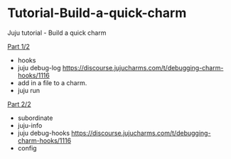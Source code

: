 # Tutorial-Build-a-quick-charm
Juju tutorial - Build a quick charm

[Part 1/2](tutorial-quick-charm-part-1.md)
 * hooks
 * juju debug-log https://discourse.jujucharms.com/t/debugging-charm-hooks/1116
 * add in a file to a charm.
 * juju run
 
[Part 2/2](tutorial-quick-charm-part-2.md)
 * subordinate
 * juju-info
 * juju debug-hooks https://discourse.jujucharms.com/t/debugging-charm-hooks/1116
 * config
